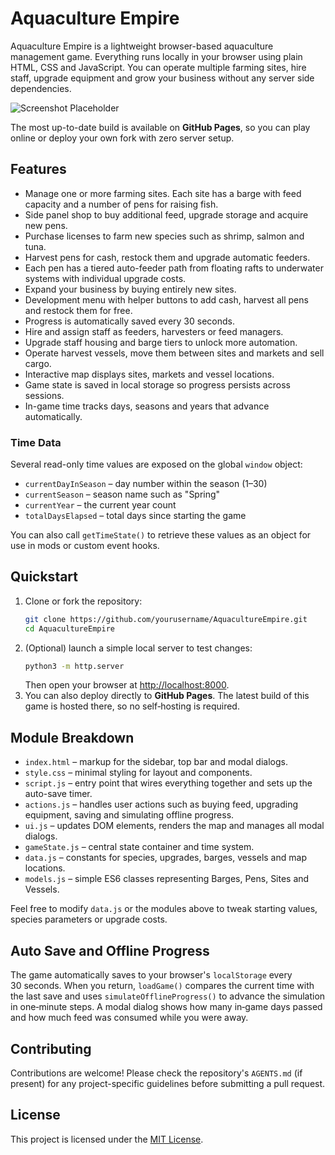 # Aquaculture Empire

Aquaculture Empire is a lightweight browser-based aquaculture management game. Everything runs locally in your browser using plain HTML, CSS and JavaScript. You can operate multiple farming sites, hire staff, upgrade equipment and grow your business without any server side dependencies.

![Screenshot Placeholder](docs/screenshot.png)

The most up-to-date build is available on **GitHub Pages**, so you can play online or deploy your own fork with zero server setup.

## Features
- Manage one or more farming sites. Each site has a barge with feed capacity and a number of pens for raising fish.
- Side panel shop to buy additional feed, upgrade storage and acquire new pens.
- Purchase licenses to farm new species such as shrimp, salmon and tuna.
- Harvest pens for cash, restock them and upgrade automatic feeders.
- Each pen has a tiered auto-feeder path from floating rafts to
  underwater systems with individual upgrade costs.
- Expand your business by buying entirely new sites.
- Development menu with helper buttons to add cash, harvest all pens and restock them for free.
- Progress is automatically saved every 30 seconds.
- Hire and assign staff as feeders, harvesters or feed managers.
- Upgrade staff housing and barge tiers to unlock more automation.
- Operate harvest vessels, move them between sites and markets and sell cargo.
- Interactive map displays sites, markets and vessel locations.
- Game state is saved in local storage so progress persists across sessions.
- In-game time tracks days, seasons and years that advance automatically.

### Time Data
Several read-only time values are exposed on the global `window` object:

- `currentDayInSeason` – day number within the season (1–30)
- `currentSeason` – season name such as "Spring"
- `currentYear` – the current year count
- `totalDaysElapsed` – total days since starting the game

You can also call `getTimeState()` to retrieve these values as an object for
use in mods or custom event hooks.

## Quickstart
1. Clone or fork the repository:
   ```bash
   git clone https://github.com/yourusername/AquacultureEmpire.git
   cd AquacultureEmpire
   ```
2. (Optional) launch a simple local server to test changes:
   ```bash
   python3 -m http.server
   ```
   Then open your browser at [http://localhost:8000](http://localhost:8000).
3. You can also deploy directly to **GitHub Pages**. The latest build of this game is hosted there, so no self‑hosting is required.

## Module Breakdown
- `index.html` – markup for the sidebar, top bar and modal dialogs.
- `style.css` – minimal styling for layout and components.
- `script.js` – entry point that wires everything together and sets up the auto-save timer.
- `actions.js` – handles user actions such as buying feed, upgrading equipment, saving and simulating offline progress.
- `ui.js` – updates DOM elements, renders the map and manages all modal dialogs.
- `gameState.js` – central state container and time system.
- `data.js` – constants for species, upgrades, barges, vessels and map locations.
- `models.js` – simple ES6 classes representing Barges, Pens, Sites and Vessels.

Feel free to modify `data.js` or the modules above to tweak starting values, species parameters or upgrade costs.

## Auto Save and Offline Progress
The game automatically saves to your browser's `localStorage` every 30&nbsp;seconds. When you return, `loadGame()` compares the current time with the last save and uses `simulateOfflineProgress()` to advance the simulation in one‑minute steps. A modal dialog shows how many in‑game days passed and how much feed was consumed while you were away.

## Contributing
Contributions are welcome! Please check the repository's `AGENTS.md` (if present)
for any project-specific guidelines before submitting a pull request.

## License
This project is licensed under the [MIT License](LICENSE).
